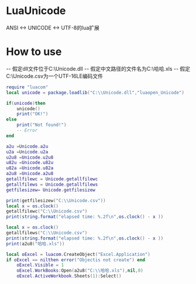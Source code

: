 ﻿LuaUnicode
==========
ANSI <-> UNICODE <-> UTF-8的lua扩展

How to use
==========
-- 假定dll文件位于C:\Unicode.dll
-- 假定中文路径的文件名为C:\哈哈.xls
-- 假定C:\Unicode.csv为一个UTF-16LE编码文件

```lua
require "luacom"
local unicode = package.loadlib("C:\\Unicode.dll","luaopen_Unicode")

if(unicode)then
    unicode()
    print("OK!")
else
    print("Not found!")
    -- Error
end

a2u =Unicode.a2u
u2a =Unicode.u2a
u2u8 =Unicode.u2u8
u82u =Unicode.u82u
u82a =Unicode.u82a
a2u8 =Unicode.a2u8
getallfilewc = Unicode.getallfilewc
getallfilews = Unicode.getallfilews
getfilesizew= Unicode.getfilesizew

print(getfilesizew("C:\\Unicode.csv"))
local x = os.clock()
getallfilewc("C:\\Unicode.csv")
print(string.format("elapsed time: %.2f\n",os.clock() - x ))

local x = os.clock()
getallfilews("C:\\Unicode.csv")
print(string.format("elapsed time: %.2f\n",os.clock() - x ))
print(a2u8("哈哈.xls"))

local oExcel = luacom.CreateObject("Excel.Application")
if oExcel == nilthen error("Objectis not create") end
    oExcel.Visible = 1
    oExcel.WorkBooks:Open(a2u8("C:\\哈哈.xls"),nil,0)
    oExcel.ActiveWorkbook.Sheets(1):Select()
```